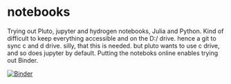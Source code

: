 # notebooks
Trying out Pluto, jupyter and hydrogen notebooks, Julia and Python. Kind of difficult to keep everything accessible and on the D:/ drive. hence a git to sync c and d drive. silly, that this is needed. but pluto wants to use c drive, and so does jupyter by default. Putting the noteboks online enables trying out Binder. 

[![Binder](https://mybinder.org/badge_logo.svg)](https://mybinder.org/v2/gh/vinnief/notebooks/master?filepath=Pandas%20python%20tryout.ipynb)
